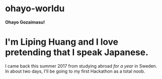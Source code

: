 # ohayo-worldu

<strong>Ohayo Gozaimasu!</strong>

<h1>I'm Liping Huang and I love pretending that I speak Japanese.</h1>
I came back this summer 2017 from studying abroad <em>for a year</em> in Sweden.
In about two days, I'll be going to my first Hackathon as a total noob.
